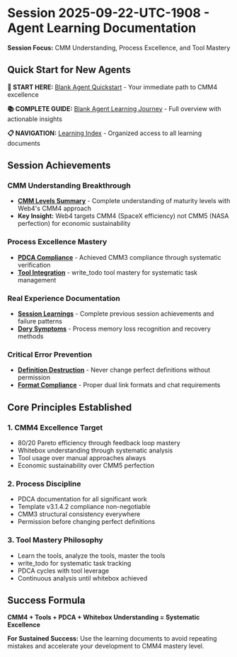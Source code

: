 # Session 2025-09-22-UTC-1908 - Agent Learning Documentation

**Session Focus:** CMM Understanding, Process Excellence, and Tool Mastery

## Quick Start for New Agents

**🚀 START HERE:** [Blank Agent Quickstart](blank-agent-quickstart.md) - Your immediate path to CMM4 excellence

**📚 COMPLETE GUIDE:** [Blank Agent Learning Journey](blank-agent-learning-journey.md) - Full overview with actionable insights

**📋 NAVIGATION:** [Learning Index](learning-index.md) - Organized access to all learning documents

## Session Achievements

### CMM Understanding Breakthrough
- **[CMM Levels Summary](cmm-levels-summary.md)** - Complete understanding of maturity levels with Web4's CMM4 approach
- **Key Insight:** Web4 targets CMM4 (SpaceX efficiency) not CMM5 (NASA perfection) for economic sustainability

### Process Excellence Mastery
- **[PDCA Compliance](2025-09-22-UTC-1913-cmm3-compliance-achievement-pdca.md)** - Achieved CMM3 compliance through systematic verification
- **[Tool Integration](blank-agent-learning-journey.md)** - write_todo tool mastery for systematic task management

### Real Experience Documentation
- **[Session Learnings](session-learnings-dory-test.md)** - Complete previous session achievements and failure patterns
- **[Dory Symptoms](dory-symptoms-story.md)** - Process memory loss recognition and recovery methods

### Critical Error Prevention
- **[Definition Destruction](2025-09-22-UTC-1912-definition-destruction-analysis-pdca.md)** - Never change perfect definitions without permission
- **[Format Compliance](2025-09-22-UTC-1909-dual-link-format-correction-pdca.md)** - Proper dual link formats and chat requirements

## Core Principles Established

### 1. CMM4 Excellence Target
- 80/20 Pareto efficiency through feedback loop mastery
- Whitebox understanding through systematic analysis
- Tool usage over manual approaches always
- Economic sustainability over CMM5 perfection

### 2. Process Discipline
- PDCA documentation for all significant work
- Template v3.1.4.2 compliance non-negotiable
- CMM3 structural consistency everywhere
- Permission before changing perfect definitions

### 3. Tool Mastery Philosophy
- Learn the tools, analyze the tools, master the tools
- write_todo for systematic task tracking
- PDCA cycles with tool leverage
- Continuous analysis until whitebox achieved

## Success Formula

**CMM4 + Tools + PDCA + Whitebox Understanding = Systematic Excellence**

**For Sustained Success:** Use the learning documents to avoid repeating mistakes and accelerate your development to CMM4 mastery level.
